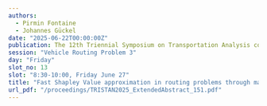 ```yaml
---
authors:
  - Pirmin Fontaine
  - Johannes Gückel
date: "2025-06-22T00:00:00Z"
publication: The 12th Triennial Symposium on Transportation Analysis conference
session: "Vehicle Routing Problem 3"
day: "Friday"
slot_no: 13
slot: "8:30-10:00, Friday June 27"
title: "Fast Shapley Value approximation in routing problems through machine learning models"
url_pdf: "/proceedings/TRISTAN2025_ExtendedAbstract_151.pdf"
---
```

